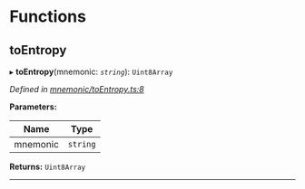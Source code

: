 

# Functions

<a id="toentropy"></a>

##  toEntropy

▸ **toEntropy**(mnemonic: *`string`*): `Uint8Array`

*Defined in [mnemonic/toEntropy.ts:8](https://github.com/polkadot-js/common/blob/701b225/packages/util-crypto/src/mnemonic/toEntropy.ts#L8)*

**Parameters:**

| Name | Type |
| ------ | ------ |
| mnemonic | `string` |

**Returns:** `Uint8Array`

___

